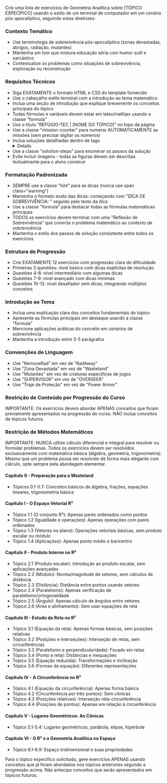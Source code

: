 Crie uma lista de exercícios de Geometria Analítica sobre [TÓPICO ESPECÍFICO] usando o estilo de um terminal de computador em um cenário pós-apocalíptico, seguindo estas diretrizes:

### Contexto Temático
- Use terminologia de sobrevivência pós-apocalíptica (zonas devastadas, abrigos, radiação, mutantes)
- Mantenha um tom que mistura educação séria com humor sutil e sarcástico
- Contextualize os problemas como situações de sobrevivência, exploração ou reconstrução

### Requisitos Técnicos
- Siga EXATAMENTE o formato HTML e CSS do template fornecido
- Use o cabeçalho estilo terminal com a introdução ao tema matemático
- Inclua uma seção de introdução que explique brevemente os conceitos principais do tópico
- Todas fórmulas e variáveis devem estar em latex/mathjax usando a classe "formula"
- Use o título "REFÚGIO-TEC | [NOME DO TÓPICO]" no topo da página
- Use a classe "mission-counter" para numerar AUTOMATICAMENTE as missões (sem precisar digitar os números)
- Inclua soluções detalhadas dentro de tags <details> com o título "ACESSO NÍVEL: SUPERVISOR"
- Use a classe "solution-steps" para enumerar os passos da solução
- Evite incluir imagens - todas as figuras devem ser descritas textualmente para o aluno construir

### Formatação Padronizada
- SEMPRE use a classe "hint" para as dicas (nunca use span class="warning")
- Mantenha o formato exato das dicas: começando com "DICA DE SOBREVIVÊNCIA: " seguido pelo texto da dica
- Use a classe "formula" para destacar todas as fórmulas matemáticas principais
- TODOS os exercícios devem terminar com uma "Reflexão de Sobrevivência" que conecta o problema matemático ao contexto de sobrevivência
- Mantenha o estilo dos passos de solução consistente entre todos os exercícios

### Estrutura de Progressão
- Crie EXATAMENTE 12 exercícios com progressão clara de dificuldade
- Primeiras 3 questões: nível básico com dicas explícitas de resolução
- Questões 4-6: nível intermediário com algumas dicas
- Questões 7-9: nível avançado com dicas mínimas
- Questões 10-12: nível desafiador sem dicas, integrando múltiplos conceitos

### Introdução ao Tema
- Inclua uma explicação clara dos conceitos fundamentais do tópico
- Apresente as fórmulas principais em destaque usando a classe "formula"
- Mencione aplicações práticas do conceito em cenários de sobrevivência
- Mantenha a introdução entre 3-5 parágrafos

### Convenções de Linguagem
- Use "RemoveRad" em vez de "RadAway"
- Use "Zona Devastada" em vez de "Wasteland"
- Use "Mutantes" em vez de criaturas específicas de jogos
- Use "SUPERVISOR" em vez de "OVERSEER"
- Use "Traje de Proteção" em vez de "Power Armor"

### Restrição de Conteúdo por Progressão do Curso
IMPORTANTE: Os exercícios devem abordar APENAS conceitos que foram previamente apresentados na progressão do curso. NÃO inclua conceitos de tópicos futuros.

### Restrição de Métodos Matemáticos
IMPORTANTE: NUNCA utilize cálculo diferencial e integral para resolver ou formular problemas. Todos os exercícios devem ser resolvidos exclusivamente com matemática básica (álgebra, geometria, trigonometria). Mesmo que um problema possa ser resolvido de forma mais elegante com cálculo, opte sempre pela abordagem elementar.

#### Capítulo 0 - Preparação para a Wasteland
- Tópicos 0.1-0.7: Conceitos básicos de álgebra, frações, equações lineares, trigonometria básica

#### Capítulo I - O Espaço Vetorial R²
- Tópico 1.1 (O conjunto R²): Apenas pares ordenados como pontos
- Tópico 1.2 (Igualdade e operações): Apenas operações com pares ordenados
- Tópico 1.3 (Vetores no plano): Operações vetoriais básicas, sem produto escalar ou módulo
- Tópico 1.4 (Aplicações): Apenas ponto médio e baricentro

#### Capítulo II - Produto Interno no R²
- Tópico 2.1 (Produto escalar): Introdução ao produto escalar, sem aplicações avançadas
- Tópico 2.2 (Módulo): Norma/magnitude de vetores, sem cálculos de distância
- Tópico 2.3 (Distância): Distância entre pontos usando vetores
- Tópico 2.4 (Paralelismo): Apenas verificação de paralelismo/ortogonalidade
- Tópico 2.5 (Ângulo): Apenas cálculo de ângulos entre vetores
- Tópico 2.6 (Área e alinhamento): Sem usar equações de reta

#### Capítulo III - Estudo da Reta no R²
- Tópico 3.1 (Equação da reta): Apenas formas básicas, sem posições relativas
- Tópico 3.2 (Posições e interseções): Interseção de retas, sem circunferências
- Tópico 3.3 (Paralelismo e perpendicularidade): Focado em retas
- Tópico 3.4 (Ponto e reta): Distâncias e inequações
- Tópico 3.5 (Equação reduzida): Transformações e inclinação
- Tópico 3.6 (Formas da equação): Diferentes representações

#### Capítulo IV - A Circunferência no R²
- Tópico 4.1 (Equação da circunferência): Apenas forma básica
- Tópico 4.2 (Circunferência por três pontos): Sem cônicas
- Tópico 4.3 (Posições relativas): Interseção reta-circunferência
- Tópico 4.4 (Posições de pontos): Apenas em relação à circunferência

#### Capítulo V - Lugares Geométricos: As Cônicas
- Tópico 5.1-5.4: Lugares geométricos, parábola, elipse, hipérbole

#### Capítulo VI - O R³ e a Geometria Analítica no Espaço
- Tópico 6.1-6.9: Espaço tridimensional e suas propriedades

Para o tópico específico solicitado, gere exercícios APENAS usando conceitos que já foram abordados nos tópicos anteriores segundo a progressão acima. Não antecipe conceitos que serão apresentados em tópicos futuros.
